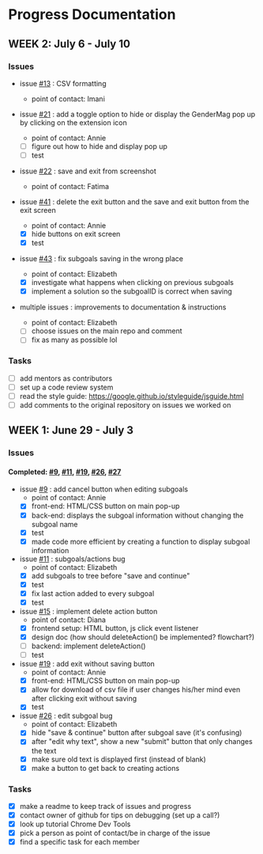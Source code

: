 # Progress Documentation
## WEEK 2: July 6 - July 10
### Issues

* issue [#13](https://github.com/GenderMagProject/GenderMagRecordersAssistant/issues/13) : CSV formatting
    * point of contact: Imani
   
* issue [#21](../../issues/21) : add a toggle option to hide or display the GenderMag pop up by clicking on the extension icon
    * point of contact: Annie
    - [ ] figure out how to hide and display pop up
    - [ ] test
 
* issue [#22](../../issues/22) : save and exit from screenshot
    * point of contact: Fatima
    
* issue [#41](../../issues/41) : delete the exit button and the save and exit button from the exit screen
    * point of contact: Annie
    - [x] hide buttons on exit screen
    - [x] test

* issue [#43](../../issues/43) : fix subgoals saving in the wrong place
    * point of contact: Elizabeth
    - [x] investigate what happens when clicking on previous subgoals
    - [x] implement a solution so the subgoalID is correct when saving

* multiple issues : improvements to documentation & instructions
    * point of contact: Elizabeth
    - [ ] choose issues on the main repo and comment
    - [ ] fix as many as possible lol

### Tasks
- [ ] add mentors as contributors
- [ ] set up a code review system
- [ ] read the style guide: https://google.github.io/styleguide/jsguide.html 
- [ ] add comments to the original repository on issues we worked on 

## WEEK 1: June 29 - July 3
### Issues
#### Completed: [#9](../../issues/9), [#11](../../issues/11), [#19](../../issues/19), [#26](../../issues/26), [#27](../../issues/27)

* issue [#9](../../issues/9) : add cancel button when editing subgoals
    * point of contact: Annie
    - [x] front-end: HTML/CSS button on main pop-up
    - [x] back-end: displays the subgoal information without changing the subgoal name
    - [x] test
    - [x] made code more efficient by creating a function to display subgoal information

* issue [#11](../../issues/11) : subgoals/actions bug
    * point of contact: Elizabeth
    - [x] add subgoals to tree before "save and continue"
    - [x] test
    - [x] fix last action added to every subgoal
    - [x] test
  
* issue [#15](../../issues/15) : implement delete action button
    * point of contact: Diana
    - [x] frontend setup: HTML button, js click event listener
    - [x] design doc (how should deleteAction() be implemented? flowchart?)
    - [ ] backend: implement deleteAction()
    - [ ] test
    
* issue [#19](../../issues/19) : add exit without saving button
    * point of contact: Annie
    - [x] front-end: HTML/CSS button on main pop-up
    - [x] allow for download of csv file if user changes his/her mind even after clicking exit without saving
    - [x] test

* issue [#26](../../issues/26) : edit subgoal bug
    * point of contact: Elizabeth
    - [x] hide "save & continue" button after subgoal save (it's confusing)
    - [x] after "edit why text", show a new "submit" button that only changes the text
    - [x] make sure old text is displayed first (instead of blank)
    - [x] make a button to get back to creating actions
 
### Tasks
- [x] make a readme to keep track of issues and progress
- [x] contact owner of github for tips on debugging (set up a call?)
- [x] look up tutorial Chrome Dev Tools
- [x] pick a person as point of contact/be in charge of the issue
- [x] find a specific task for each member
